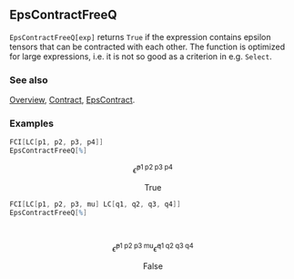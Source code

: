 ## EpsContractFreeQ

`EpsContractFreeQ[exp]` returns `True` if the expression contains epsilon tensors that can be contracted with each other. The function is optimized for large expressions, i.e. it is not so good as a criterion in e.g. `Select`.

### See also

[Overview](Extra/FeynCalc.md), [Contract](Contract.md), [EpsContract](EpsContract.md).

### Examples

```mathematica
FCI[LC[p1, p2, p3, p4]]
EpsContractFreeQ[%]
```

$$\bar{\epsilon }^{\text{p1}\;\text{p2}\;\text{p3}\;\text{p4}}$$

$$\text{True}$$

```mathematica
FCI[LC[p1, p2, p3, mu] LC[q1, q2, q3, q4]]
EpsContractFreeQ[%] 
  
 

```

$$\bar{\epsilon }^{\text{p1}\;\text{p2}\;\text{p3}\;\text{mu}} \bar{\epsilon }^{\text{q1}\;\text{q2}\;\text{q3}\;\text{q4}}$$

$$\text{False}$$

